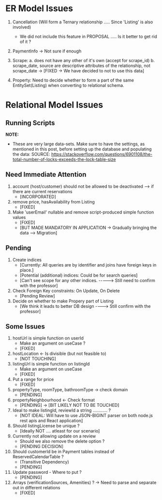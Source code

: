# ER Model Issues
1. Cancellation (Will form a Ternary relationship ..... Since 'Listing' is also involved)
	- We did not include this feature in PROPOSAL ..... Is it better to get rid of it ?

2. PaymentInfo
	-> Not sure if enough

3. Scrape:
	a. does not have any other of it's own (accept for scrape_id)
	b. scrape_date, source are descriptive attributes of the relationship, not scrape_date
		-> [FIXED -> We have decided to not to use this data]

4. Property:
	Need to decide whether to form a part of the same EntitySet(Listing) when converting to relational schema.
	
# Relational Model Issues	
## Running Scripts
**NOTE:**
- These are very large data-sets. Make sure to have the settings, as mentioned in this post, before setting up the database and populating the data:
		SOURCE: https://stackoverflow.com/questions/6901108/the-total-number-of-locks-exceeds-the-lock-table-size

## Need Immediate Attention
1. account (host/customer) should not be allowed to be deactivated --> if there are current reservations
	- [INCORPORATED]
2. remove price, hasAvailability from Listing
	- [FIXED]
3. Make 'userEmail' nullable and remove script-produced simple function values
	- [FIXED]
	- [BUT MADE MANDATORY IN APPLICATION -> Gradually bringing the data --> Migration]

## Pending
1. Create indices
	- [Currently: All queries are by identifier and joins have foreign keys in place.]
	- [Potential (additional) indices:  Could be for search queries]
	- [Can't see scope for any other indices. ----->  Still need to confirm with the professor]
2. Check Foreign Key constraints: On Update, On Delete
	- [Pending Review]
3. Decide on whether to make Propery part of Listing
	- [We think it leads to better DB design ----> Still confirm with the professor]


## Some Issues
1. hostUrl is simple function on userId
	- Make an argument on useCase ?
	- [FIXED]
2. hostLocation <- Is divisible (but not feasible to)
	- [NOT TOUCHING]
3. listingUrl is simple function on listingId
	- Make an argument on useCase
	- [FIXED]
4. Put a range for price
	- [FIXED]
5. propertyType, roomType, bathroomType -> check domain
	- [PENDING]
6. propertyNeighbourhood <- Check format
	- [PENDING] -> [BIT LIKELY NOT TO BE TOUCHED]
7. Ideal to make listingId, reviewId a string ............ ?
	- [NOT IDEAL:  Will have to use JSON-BIGINT parser on both node.js rest apis and React application]
8. Should listingLicense be unique ?
	- [Ideally NOT .... atleast for our scenario]
9. Currently not allowing update on a review
	- Should we also remove the delete option ?
	- [PENDING DECISION]
10. Should customerId be in Payment tables instead of ReservedCalendarTable ?
	- (Transitive Dependency)
	- [PENDING]
11. Update password - Where to put ?
	- [PENDING]
12. Arrays (verificationSources, Amenities) ?  ->  Need to parse and separate out in different relations
	- [FIXED]

